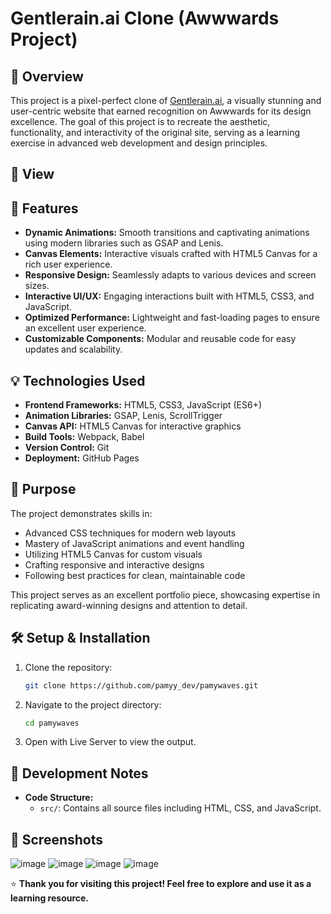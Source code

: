 # Gentlerain.ai Clone (Awwwards Project)

## 🌟 Overview

This project is a pixel-perfect clone of [Gentlerain.ai](https://gentlerain.ai), a visually stunning and user-centric website that earned recognition on Awwwards for its design excellence. The goal of this project is to recreate the aesthetic, functionality, and interactivity of the original site, serving as a learning exercise in advanced web development and design principles.

## 👀 View


## 🚀 Features

- **Dynamic Animations:** Smooth transitions and captivating animations using modern libraries such as GSAP and Lenis.
- **Canvas Elements:** Interactive visuals crafted with HTML5 Canvas for a rich user experience.
- **Responsive Design:** Seamlessly adapts to various devices and screen sizes.
- **Interactive UI/UX:** Engaging interactions built with HTML5, CSS3, and JavaScript.
- **Optimized Performance:** Lightweight and fast-loading pages to ensure an excellent user experience.
- **Customizable Components:** Modular and reusable code for easy updates and scalability.

## 💡 Technologies Used

- **Frontend Frameworks:** HTML5, CSS3, JavaScript (ES6+)
- **Animation Libraries:** GSAP, Lenis, ScrollTrigger
- **Canvas API:** HTML5 Canvas for interactive graphics
- **Build Tools:** Webpack, Babel
- **Version Control:** Git
- **Deployment:** GitHub Pages

## 🎯 Purpose

The project demonstrates skills in:

- Advanced CSS techniques for modern web layouts
- Mastery of JavaScript animations and event handling
- Utilizing HTML5 Canvas for custom visuals
- Crafting responsive and interactive designs
- Following best practices for clean, maintainable code

This project serves as an excellent portfolio piece, showcasing expertise in replicating award-winning designs and attention to detail.

## 🛠️ Setup & Installation

1. Clone the repository:
   ```bash
   git clone https://github.com/pamyy_dev/pamywaves.git
   ```
2. Navigate to the project directory:
   ```bash
   cd pamywaves
   ```
3. Open with Live Server to view the output.

## 🔧 Development Notes

- **Code Structure:**
  - `src/`: Contains all source files including HTML, CSS, and JavaScript.

## 🎨 Screenshots

![image](https://github.com/user-attachments/assets/3df000dc-27ed-4644-a569-2928aa11b702)
![image](https://github.com/user-attachments/assets/ece3fb9e-84fb-4d85-a3b6-08e3651bd973)
![image](https://github.com/user-attachments/assets/a4265087-4218-4c00-a6ce-4004839d9452)
![image](https://github.com/user-attachments/assets/06725677-a57b-4d71-ba6b-2361399e81e3)

⭐ **Thank you for visiting this project! Feel free to explore and use it as a learning resource.**
